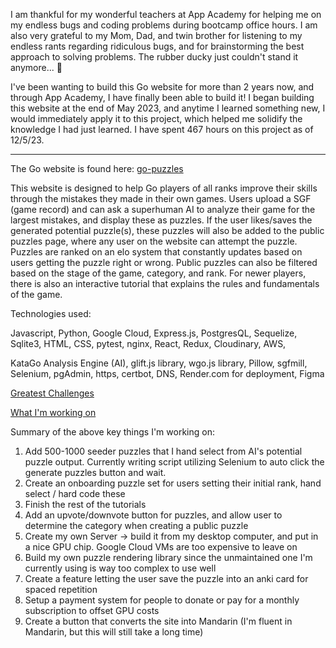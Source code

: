 I am thankful for my wonderful teachers at App Academy for helping me on my endless bugs and coding problems during bootcamp office hours. I am also very grateful to my Mom, Dad, and twin brother for listening to my endless rants regarding ridiculous bugs, and for brainstorming the best approach to solving problems. The rubber ducky just couldn't stand it anymore... 🤣

I've been wanting to build this Go website for more than 2 years now, and through App Academy, I have finally been able to build it! I began building this website at the end of May 2023, and anytime I learned something new, I would immediately apply it to this project, which helped me solidify the knowledge I had just learned.  I have spent 467 hours on this project as of 12/5/23.

***************************************************************************************************************************************

The Go website is found here: [go-puzzles](https:go-puzzles.com)

This website is designed to help Go players of all ranks improve their skills through the mistakes they made in their own games.  Users upload a SGF (game record) and can ask a superhuman AI to analyze their game for the largest mistakes, and display these as puzzles.  If the user likes/saves the generated potential puzzle(s), these puzzles will also be added to the public puzzles page, where any user on the website can attempt the puzzle.  Puzzles are ranked on an elo system that constantly updates based on users getting the puzzle right or wrong. Public puzzles can also be filtered based on the stage of the game, category, and rank. For newer players, there is also an interactive tutorial that explains the rules and fundamentals of the game.

Technologies used:

Javascript, Python, Google Cloud, Express.js, PostgresQL, Sequelize, Sqlite3, HTML, CSS, pytest, nginx, React, Redux, Cloudinary, AWS,

 KataGo Analysis Engine (AI), glift.js library, wgo.js library, Pillow, sgfmill, Selenium, pgAdmin, https, certbot, DNS, Render.com for deployment, Figma

[Greatest Challenges](wiki_folder/challenges.md)

[What I'm working on](https://github.com/users/ScriabinOp8No12/projects/2)

Summary of the above key things I'm working on:

1. Add 500-1000 seeder puzzles that I hand select from AI's potential puzzle output.  Currently writing script utilizing Selenium to auto click the generate puzzles button and wait.
2. Create an onboarding puzzle set for users setting their initial rank, hand select / hard code these
3. Finish the rest of the tutorials
4. Add an upvote/downvote button for puzzles, and allow user to determine the category when creating a public puzzle
5. Create my own Server -> build it from my desktop computer, and put in a nice GPU chip.  Google Cloud VMs are too expensive to leave on
6. Build my own puzzle rendering library since the unmaintained one I'm currently using is way too complex to use well
7. Create a feature letting the user save the puzzle into an anki card for spaced repetition
8. Setup a payment system for people to donate or pay for a monthly subscription to offset GPU costs
9. Create a button that converts the site into Mandarin (I'm fluent in Mandarin, but this will still take a long time)
